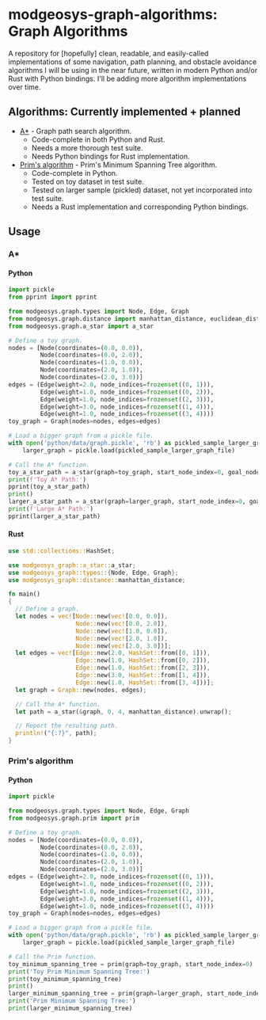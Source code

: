 # modgeosys-graph-algorithms: Graph Algorithms

A repository for [hopefully] clean, readable, and easily-called implementations of some navigation,
path planning, and obstacle avoidance algorithms I will be using in the near future, written in modern
Python and/or Rust with Python bindings. I'll be adding more algorithm implementations over time.

## Algorithms: Currently implemented + planned
* [A*](https://en.wikipedia.org/wiki/A*_search_algorithm) - Graph path search algorithm.
  * Code-complete in both Python and Rust.
  * Needs a more thorough test suite.
  * Needs Python bindings for Rust implementation.
* [Prim's algorithm](https://en.wikipedia.org/wiki/Prim's_algorithm) - Prim's Minimum Spanning Tree algorithm.
  * Code-complete in Python.
  * Tested on toy dataset in test suite.
  * Tested on larger sample (pickled) dataset, not yet incorporated into test suite.
  * Needs a Rust implementation and corresponding Python bindings.

## Usage

### A\*

#### Python

```python
import pickle
from pprint import pprint

from modgeosys.graph.types import Node, Edge, Graph
from modgeosys.graph.distance import manhattan_distance, euclidean_distance
from modgeosys.graph.a_star import a_star

# Define a toy graph.
nodes = [Node(coordinates=(0.0, 0.0)),
         Node(coordinates=(0.0, 2.0)),
         Node(coordinates=(1.0, 0.0)),
         Node(coordinates=(2.0, 1.0)),
         Node(coordinates=(2.0, 3.0))]
edges = (Edge(weight=2.0, node_indices=frozenset((0, 1))),
         Edge(weight=1.0, node_indices=frozenset((0, 2))),
         Edge(weight=1.0, node_indices=frozenset((2, 3))),
         Edge(weight=3.0, node_indices=frozenset((1, 4))),
         Edge(weight=1.0, node_indices=frozenset((3, 4))))
toy_graph = Graph(nodes=nodes, edges=edges)

# Load a bigger graph from a pickle file.
with open('python/data/graph.pickle', 'rb') as pickled_sample_larger_graph_file:
    larger_graph = pickle.load(pickled_sample_larger_graph_file)

# Call the A* function.
toy_a_star_path = a_star(graph=toy_graph, start_node_index=0, goal_node_index=4, heuristic_distance=manhattan_distance)
print(f'Toy A* Path:')
pprint(toy_a_star_path)
print()
larger_a_star_path = a_star(graph=larger_graph, start_node_index=0, goal_node_index=4, heuristic_distance=manhattan_distance)
print(f'Large A* Path:')
pprint(larger_a_star_path)
```

#### Rust
```rust
use std::collections::HashSet;

use modgeosys_graph::a_star::a_star;
use modgeosys_graph::types::{Node, Edge, Graph};
use modgeosys_graph::distance::manhattan_distance;

fn main()
{
  // Define a graph.
  let nodes = vec![Node::new(vec![0.0, 0.0]),
                   Node::new(vec![0.0, 2.0]),
                   Node::new(vec![1.0, 0.0]),
                   Node::new(vec![2.0, 1.0]),
                   Node::new(vec![2.0, 3.0])];
  let edges = vec![Edge::new(2.0, HashSet::from([0, 1])),
                   Edge::new(1.0, HashSet::from([0, 2])),
                   Edge::new(1.0, HashSet::from([2, 3])),
                   Edge::new(3.0, HashSet::from([1, 4])),
                   Edge::new(1.0, HashSet::from([3, 4]))];
  let graph = Graph::new(nodes, edges);

  // Call the A* function.
  let path = a_star(&graph, 0, 4, manhattan_distance).unwrap();

  // Report the resulting path.
  println!("{:?}", path);
}
```

### Prim's algorithm

#### Python

```python
import pickle

from modgeosys.graph.types import Node, Edge, Graph
from modgeosys.graph.prim import prim

# Define a toy graph.
nodes = [Node(coordinates=(0.0, 0.0)),
         Node(coordinates=(0.0, 2.0)),
         Node(coordinates=(1.0, 0.0)),
         Node(coordinates=(2.0, 1.0)),
         Node(coordinates=(2.0, 3.0))]
edges = (Edge(weight=2.0, node_indices=frozenset((0, 1))),
         Edge(weight=1.0, node_indices=frozenset((0, 2))),
         Edge(weight=1.0, node_indices=frozenset((2, 3))),
         Edge(weight=3.0, node_indices=frozenset((1, 4))),
         Edge(weight=1.0, node_indices=frozenset((3, 4))))
toy_graph = Graph(nodes=nodes, edges=edges)

# Load a bigger graph from a pickle file.
with open('python/data/graph.pickle', 'rb') as pickled_sample_larger_graph_file:
    larger_graph = pickle.load(pickled_sample_larger_graph_file)

# Call the Prim function.
toy_minimum_spanning_tree = prim(graph=toy_graph, start_node_index=0)
print('Toy Prim Minimum Spanning Tree:')
print(toy_minimum_spanning_tree)
print()
larger_minimum_spanning_tree = prim(graph=larger_graph, start_node_index=0)
print('Prim Minimum Spanning Tree:')
print(larger_minimum_spanning_tree)
```